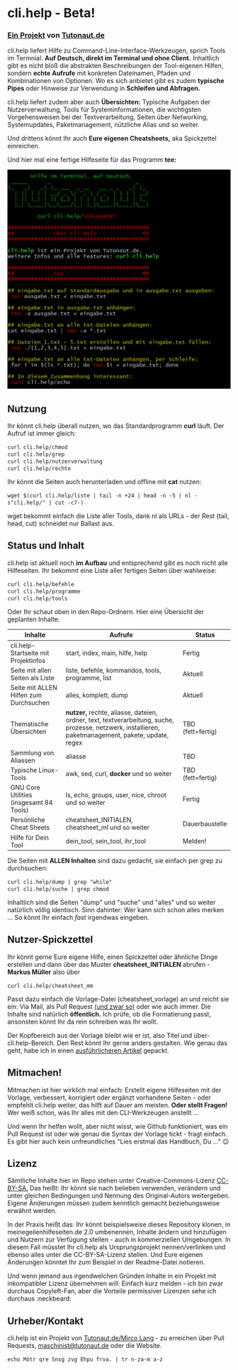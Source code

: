 # cli.help - Beta!
### [Ein Projekt](https://www.tutonaut.de/neues-projekt-cli-help-praktische-hilfe-im-terminal-auf-deutsch) von [Tutonaut.de](https://www.tutonaut.de)
cli.help liefert Hilfe zu Command-Line-Interface-Werkzeugen, sprich Tools im Termnial. **Auf Deutsch, direkt im Terminal und ohne Client.** Inhaltlich gibt es nicht bloß die abstrakten Beschreibungen der Tool-eigenen Hilfen, sondern **echte Aufrufe** mit konkreten Dateinamen, Pfaden und Kombinationen von Optionen. Wo es sich anbietet gibt es zudem **typische Pipes** oder Hinweise zur Verwendung in **Schleifen und Abfragen.**

cli.help liefert zudem aber auch **Übersichten:** Typische Aufgaben der Nutzerverwaltung, Tools für Systeminformationen, die wichtigsten Vorgehensweisen bei der Textverarbeitung, Seiten über Networking, Systemupdates, Paketmanagement, nützliche Alias und so weiter. 

Und drittens könnt Ihr auch **Eure eigenen Cheatsheets,** aka Spickzettel einreichen.

Und hier mal eine fertige Hilfeseite für das Programm **tee:**

![Die cli.help-Seite von tee](bilder/tee.png)

## Nutzung
Ihr könnt cli.help überall nutzen, wo das Standardprogramm **curl** läuft. Der Aufruf ist immer gleich:

    curl cli.help/chmod
	curl cli.help/grep
	curl cli.help/nutzerverwaltung
	curl cli.help/rechte
	
Ihr könnt die Seiten auch herunterladen und offline mit **cat** nutzen:

    wget $(curl cli.help/liste | tail -n +24 | head -n -5 | nl -s"cli.help/" | cut -c7-)
 
 wget bekommt einfach die Liste aller Tools, dank nl als URLs - der Rest (tail, head, cut) schneidet nur Ballast aus.
	
## Status und Inhalt
cli.help ist aktuell noch **im Aufbau** und entsprechend gibt es noch nicht alle Hilfeseiten. Ihr bekommt eine Liste aller fertigen Seiten über wahlweise:

    curl cli.help/befehle
	curl cli.help/programme
	curl cli.help/tools
	
Oder Ihr schaut oben in den Repo-Ordnern. Hier eine Übersicht der geplanten Inhalte:

Inhalte | Aufrufe | Status
------- | ------- | ------
cli.help-Startseite mit Projektinfos | start, index, main, hilfe, help | Fertig
Seite mit allen Seiten als Liste | liste, befehle, kommandos, tools, programme, list | Aktuell
Seite mit ALLEN Hilfen zum Durchsuchen | alles, komplett, dump | Aktuell
Thematische Übersichten | **nutzer,** rechte, aliasse, dateien, ordner, text, textverarbeitung, suche, prozesse, netzwerk, installieren, paketmanagement, pakete, update, regex | TBD (fett=fertig)
Sammlung von Aliassen | aliasse | TBD
Typische Linux-Tools | awk, sed, curl, **docker** und so weiter | TBD (fett=fertig)
GNU Core Utilities (insgesamt 84 Tools) | ls, echo, groups, user, nice, chroot und so weiter | Fertig
Persönliche Cheat Sheets | cheatsheet_INITIALEN, cheatsheet_ml und so weiter | Dauerbaustelle
Hilfe für Dein Tool | dein_tool, sein_tool, ihr_tool | Melden!

Die Seiten mit **ALLEN Inhalten** sind dazu gedacht, sie einfach per grep zu durchsuchen:

    curl cli.help/dump | grep "while"
    curl cli.help/suche | grep chmod
	
Inhaltlich sind die Seiten "dump" und "suche" und "alles" und so weiter natürlich völlig identisch. Sinn dahinter: Wer kann sich schon alles merken ... So könnt Ihr einfach *fast* irgendwas eingeben. 

## Nutzer-Spickzettel
Ihr könnt gerne Eure eigene Hilfe, einen Spickzettel oder ähnliche Dinge erstellen und dann über das Muster **cheatsheet_INITIALEN** abrufen - **Markus Müller** also über

    curl cli.help/cheatsheet_mm
   
Passt dazu einfach die Vorlage-Datei (cheatsheet_vorlage) an und reicht sie ein: Via Mail, als Pull Request [(und zwar so)](https://www.tutonaut.de/aenderungen-in-github-projekten-einreichen/) oder wie auch immer. Die Inhalte sind natürlich **öffentlich.** Ich prüfe, ob die Formatierung passt, ansonsten könnt Ihr da rein schreiben was Ihr wollt.

Der Kopfbereich aus der Vorlage bleibt wie er ist, also Titel und über-cli.help-Bereich. Den Rest könnt Ihr gerne anders gestalten. Wie genau das geht, habe ich in einen [ausführlicheren Artikel](https://www.tutonaut.de/anleitung-terminal-ausgabe-mit-farben-und-ascii-art-aufhuebschen/) gepackt.

## Mitmachen!
Mitmachen ist hier wirklich mal einfach: Erstellt eigene Hilfeseiten mit der Vorlage, verbessert, korrigiert oder ergänzt vorhandene Seiten - oder empfehlt cli.help weiter, das hilft auf Dauer am meisten. **Oder stellt Fragen!** Wer weiß schon, was Ihr alles mit den CLI-Werkzeugen anstellt ...

Und wenn Ihr helfen wollt, aber nicht wisst, wie Github funktioniert, was ein Pull Request ist oder wie genau die Syntax der Vorlage tickt - fragt einfach. Es gibt hier auch kein unfreundliches "Lies erstmal das Handbuch, Du ..." :wink:

## Lizenz
Sämtliche Inhalte hier im Repo stehen unter Creative-Commons-Lizenz [CC-BY-SA.](https://creativecommons.org/licenses/by-sa/4.0/) Das heißt: Ihr könnt sie nach belieben verwenden, verändern und unter gleichen Bedingungen und Nennung des Original-Autors weitergeben. Eigene Änderungen müssen zudem kenntlich gemacht beziehungsweise erwähnt werden.

In der Praxis heißt das: Ihr könnt beispielsweise dieses Repository klonen, in meinegeilenhilfeseiten.de 2.0 umbenennen, Inhalte ändern und hinzufügen und Nutzern zur Verfügung stellen - auch in kommerziellen Umgebungen. In diesem Fall müsstet Ihr cli.help als Ursprungsprojekt nennen/verlinken und ebenso alles unter die CC-BY-SA-Lizenz stellen. Und Eure eigenen Änderungen könntet Ihr zum Beispiel in der Readme-Datei notieren. 

Und wenn jemand aus irgendwelchen Gründen Inhalte in ein Projekt mit inkompatibler Lizenz übernehmen will: Einfach kurz melden - ich bin zwar durchaus Copyleft-Fan, aber die Vorteile permissiver Lizenzen sehe ich durchaus :neckbeard:

## Urheber/Kontakt
cli.help ist ein Projekt von [Tutonaut.de/Mirco Lang](https://www.tutonaut.de/impressum) - zu erreichen über Pull Requests, [maschinist@tutonaut.de](mailto:maschinist@tutonaut.de) oder die Website.

    echo Mötr qre Snsg zvg Ehpu frva. | tr n-za-m a-z
